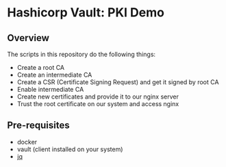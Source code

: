 # Hashicorp Vault: PKI Demo

## Overview
The scripts in this repository do the following things:
* Create a root CA
* Create an intermediate CA
* Create a CSR (Certificate Signing Request) and get it signed by root CA
* Enable intermediate CA
* Create new certificates and provide it to our nginx server
* Trust the root certificate on our system and access nginx

## Pre-requisites
* docker
* vault (client installed on your system)
* [jq](https://stedolan.github.io/jq/download/)
